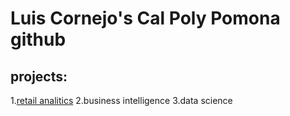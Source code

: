 # Luis Cornejo's Cal Poly Pomona github
## projects:

1.[retail analitics](https://linkmehere.com)
2.business intelligence
3.data science
